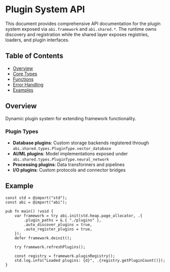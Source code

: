 # Plugin System API

This document provides comprehensive API documentation for the plugin system
exposed via `abi.framework` and `abi.shared.*`. The runtime owns discovery and
registration while the shared layer exposes registries, loaders, and plugin
interfaces.

## Table of Contents

- [Overview](#overview)
- [Core Types](#core-types)
- [Functions](#functions)
- [Error Handling](#error-handling)
- [Examples](#examples)

## Overview

Dynamic plugin system for extending framework functionality.

### Plugin Types

- **Database plugins**: Custom storage backends registered through
  `abi.shared.types.PluginType.vector_database`
- **AI/ML plugins**: Model implementations exposed under
  `abi.shared.types.PluginType.neural_network`
- **Processing plugins**: Data transformers and pipelines
- **I/O plugins**: Custom protocols and connector bridges

## Example

```zig
const std = @import("std");
const abi = @import("abi");

pub fn main() !void {
    var framework = try abi.init(std.heap.page_allocator, .{
        .plugin_paths = &.{ "./plugins" },
        .auto_discover_plugins = true,
        .auto_register_plugins = true,
    });
    defer framework.deinit();

    try framework.refreshPlugins();

    const registry = framework.pluginRegistry();
    std.log.info("Loaded plugins: {d}", .{registry.getPluginCount()});
}
```


